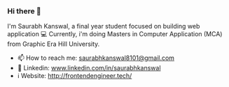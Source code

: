 ### Hi there 👋
I'm Saurabh Kanswal, a final year student focused on building web application 💻
Currently, i'm doing Masters in Computer Application (MCA) from Graphic Era Hill University.


- 📫 How to reach me: saurabhkanswal8101@gmail.com
- 💼 Linkedin: www.linkedin.com/in/saurabhkanswal
-  ℹ️  Website: http://frontendengineer.tech/

 

<!--
**saurabhkanswal/saurabhkanswal** is a ✨ _special_ ✨ repository because its `README.md` (this file) appears on your GitHub profile.

Here are some ideas to get you started:

- 🔭 I’m currently working on ...
- 🌱 I’m currently learning ...
- 👯 I’m looking to collaborate on ...
- 🤔 I’m looking for help with ...
- 💬 Ask me about ...
- 📫 How to reach me: ...
- 😄 Pronouns: ...
- ⚡ Fun fact: ...
-->

